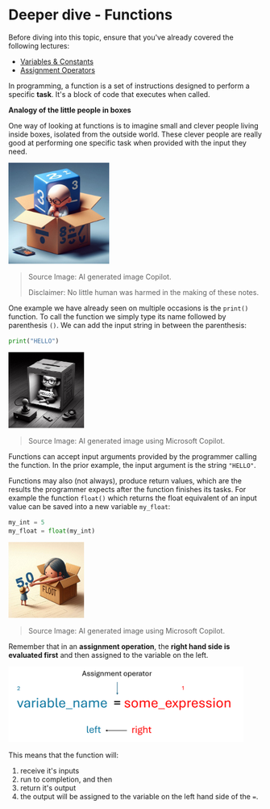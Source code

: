 # Deeper dive - Functions

Before diving into this topic, ensure that you've already covered the following lectures:

- [Variables & Constants](./Notes/01_Expressions_Variables_Constants)
- [Assignment Operators](./Notes/01_Expressions_Operators_Assignment)



In programming, a function is a set of instructions designed to perform a specific **task**. It's a block of code that executes when called. 

**Analogy of the little people in boxes**

One way of looking at functions is to imagine small and clever people living inside boxes, isolated from the outside world. These clever people are really good at performing one specific task when provided with the input they need. 

<img src="Images/copilot_function_analogy.jpeg" height=200/>

> Source Image: AI generated image Copilot. 
>
> Disclaimer: No little human was harmed in the making of these notes. 

One example we have already seen on multiple occasions is the `print()` function. To call the function we simply type its name followed by parenthesis `()`. We can add the input string in between the parenthesis: 

```python
print("HELLO")
```



<img src="Images/copilot_function_print.jpeg" height=150/>

> Source Image: AI generated image using Microsoft Copilot.

Functions can accept input arguments provided by the programmer calling the function. In the prior example, the input argument is the string `"HELLO"`. 

Functions may also (not always), produce return values, which are the results the programmer expects after the function finishes its tasks. For example the function `float()` which returns the float equivalent of an input value can be saved into a new variable `my_float`:

```python
my_int = 5
my_float = float(my_int)
```



<img src="Images/copilot_function_float.jpeg" height=150/>

> Source Image: AI generated image using Microsoft Copilot.

Remember that in an **assignment operation**, the **right hand side is evaluated first** and then assigned to the variable on the left.

<img src="Images/Variables_assignment.png" height=150/>

This means that the function will:

1. receive it's inputs
2. run to completion, and then
3. return it's output
4. the output will be assigned to the variable on the left hand side of the `=`.



